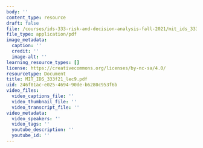 ```yaml
---
body: ''
content_type: resource
draft: false
file: /courses/ids-333-risk-and-decision-analysis-fall-2021/mit_ids_333f21_lec9.pdf
file_type: application/pdf
image_metadata:
  caption: ''
  credit: ''
  image-alt: ''
learning_resource_types: []
license: https://creativecommons.org/licenses/by-nc-sa/4.0/
resourcetype: Document
title: MIT_IDS_333f21_lec9.pdf
uid: 246f01ac-e025-4694-90de-b6280c953f6b
video_files:
  video_captions_file: ''
  video_thumbnail_file: ''
  video_transcript_file: ''
video_metadata:
  video_speakers: ''
  video_tags: ''
  youtube_description: ''
  youtube_id: ''
---
```

